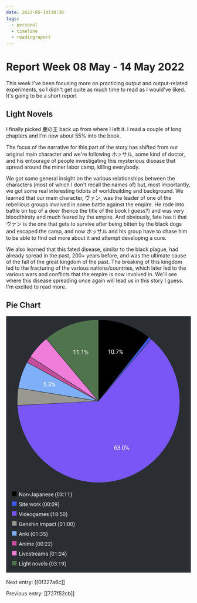 ```yaml
---
date: 2022-05-14T18:30
tags:
  - personal
  - timeline
  - readingreport
---
```


# Report Week 08 May - 14 May 2022

This week I've been focusing more on practicing output and output-related
experiments, so I didn't get quite as much time to read as I would've liked.
It's going to be a short report

## Light Novels

I finally picked 鹿の王 back up from where I left it. I read a couple of long
chapters and I'm now about 55% into the book.

The focus of the narrative for this part of the story has shifted from our
original main character and we're following ホッサル, some kind of doctor, and
his entourage of people investigating this mysterious disease that spread
around the miner labor camp, killing everybody.

We got some general insight on the various relationships between the characters
(most of which I don't recall the names of) but, most importantly, we got some
real interesting tidbits of worldbuilding and background. We learned that our
main character, ヴァン, was the leader of one of the rebellious groups involved
in some battle against the empire. He rode into battle on top of a deer (hence
the title of the book I guess?) and was very bloodthirsty and much feared by the
empire. And obviously, fate has it that ヴァン is the one that gets to survive
after being bitten by the black dogs and escaped the camp, and now ホッサル
and his group have to chase him to be able to find out more about it and attempt
developing a cure.

We also learned that this fated disease, similar to the black plague, had
already spread in the past, 200+ years before, and was the ultimate cause of the
fall of the great kingdom of the past. The breaking of this kingdom led to the
fracturing of the various nations/countries, which later led to the various wars
and conflicts that the empire is now involved in. We'll see where this disease
spreading once again will lead us in this story I guess. I'm excited to read
more.

## Pie Chart

![Report](./static/reports/2022-05-14.png)

Next entry: [[0f327a6c]]

Previous entry: [[727f52cb]]
